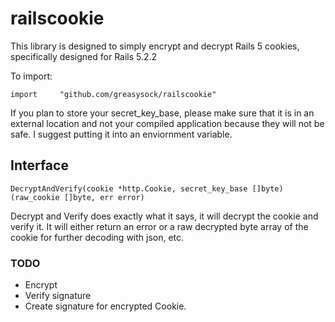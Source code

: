 # railscookie

This library is designed to simply encrypt and decrypt Rails 5 cookies, specifically designed for Rails 5.2.2

To import:

`import 	"github.com/greasysock/railscookie"`

If you plan to store your secret_key_base, please make sure that it is in an external location and not your compiled application because they will not be safe. I suggest putting it into an enviornment variable.

## Interface

`DecryptAndVerify(cookie *http.Cookie, secret_key_base []byte) (raw_cookie []byte, err error)`

Decrypt and Verify does exactly what it says, it will decrypt the cookie and verify it. It will either return an error or a raw decrypted byte array of the cookie for further decoding with json, etc.

### TODO

* Encrypt
* Verify signature
* Create signature for encrypted Cookie.
